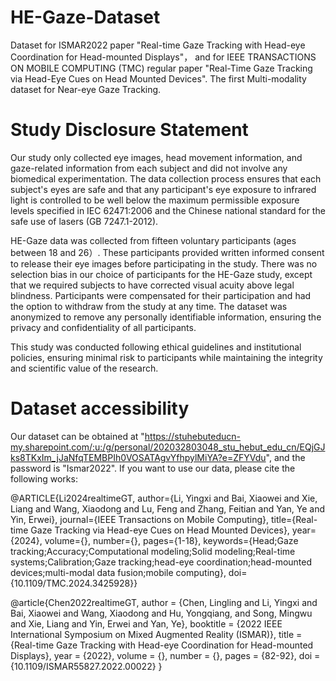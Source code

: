 # HE-Gaze-Dataset

Dataset for ISMAR2022 paper "Real-time Gaze Tracking with Head-eye Coordination for Head-mounted Displays"， and for IEEE TRANSACTIONS ON MOBILE COMPUTING (TMC) regular paper "Real-Time Gaze Tracking via Head-Eye Cues on Head Mounted Devices".
The first Multi-modality dataset for Near-eye Gaze Tracking. 


# Study Disclosure Statement

Our study only collected eye images, head movement information, and gaze-related information from each subject and did not involve any biomedical experimentation. The data collection process ensures that each subject's eyes are safe and that any participant's eye exposure to infrared light is controlled to be well below the maximum permissible exposure levels specified in IEC 62471:2006 and the Chinese national standard for the safe use of lasers (GB 7247.1-2012).

HE-Gaze data was collected from fifteen voluntary participants (ages between 18 and 26）. These participants provided written informed consent to release their eye images before participating in the study. There was no selection bias in our choice of participants for the HE-Gaze study, except that we required subjects to have corrected visual acuity above legal blindness. Participants were compensated for their participation and had the option to withdraw from the study at any time. The dataset was anonymized to remove any personally identifiable information, ensuring the privacy and confidentiality of all participants.

This study was conducted following ethical guidelines and institutional policies, ensuring minimal risk to participants while maintaining the integrity and scientific value of the research.


# Dataset accessibility
Our dataset can be obtained at "https://stuhebuteducn-my.sharepoint.com/:u:/g/personal/202032803048_stu_hebut_edu_cn/EQjGJks8TKxIm_jJaNfqTEMBPIh0VOSATAgvYfhpylMiYA?e=ZFYVdu", and the password is "Ismar2022".
If you want to use our data, please cite the following works:

@ARTICLE{Li2024realtimeGT,
  author={Li, Yingxi and Bai, Xiaowei and Xie, Liang and Wang, Xiaodong and Lu, Feng and Zhang, Feitian and Yan, Ye and Yin, Erwei},
  journal={IEEE Transactions on Mobile Computing}, 
  title={Real-time Gaze Tracking via Head-eye Cues on Head Mounted Devices}, 
  year={2024},
  volume={},
  number={},
  pages={1-18},
  keywords={Head;Gaze tracking;Accuracy;Computational modeling;Solid modeling;Real-time systems;Calibration;Gaze tracking;head-eye coordination;head-mounted devices;multi-modal data fusion;mobile computing},
  doi={10.1109/TMC.2024.3425928}}


@article{Chen2022realtimeGT,
author = {Chen, Lingling and Li, Yingxi and Bai, Xiaowei and Wang, Xiaodong and Hu, Yongqiang, and Song, Mingwu and Xie, Liang and Yin, Erwei and Yan, Ye},
booktitle = {2022  IEEE International Symposium on Mixed Augmented Reality (ISMAR)},
title = {Real-time Gaze Tracking with Head-eye Coordination for Head-mounted Displays},
year = {2022},
volume = {},
number = {},
pages = {82-92},
doi = {10.1109/ISMAR55827.2022.00022}
}
